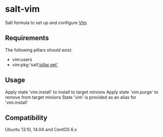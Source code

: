 salt-vim
========

Salt formula to set up and configure [VIm](http://www.vim.org/)

Requirements
------------
The following pillars *should* exist:
  * vim:users
  * vim:pkg:'salt['pillar.get']('os')

Usage
-----
Apply state 'vim.install' to install to target minions
Apply state 'vim.purge' to remove from target minions
State 'vim' is provided as an alias for 'vim.install'

Compatibility
-------------
Ubuntu 13.10, 14.04 and CentOS 6.x
